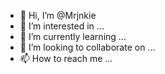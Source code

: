 - 👋 Hi, I’m @Mrjnkie
- 👀 I’m interested in ...
- 🌱 I’m currently learning ...
- 💞️ I’m looking to collaborate on ...
- 📫 How to reach me ...

<!---
Mrjnkie/Mrjnkie is a ✨ special ✨ repository because its `README.md` (this file) appears on your GitHub profile.
You can click the Preview link to take a look at your changes.
--->

